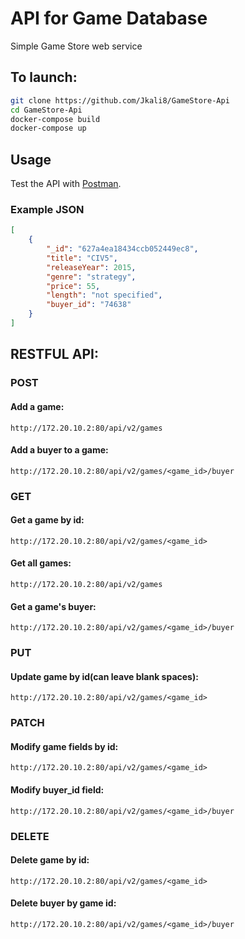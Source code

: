 # API for Game Database
Simple Game Store web service

## To launch:
```bash
git clone https://github.com/Jkali8/GameStore-Api
cd GameStore-Api
docker-compose build
docker-compose up
```

## Usage
Test the API with [Postman](https://www.postman.com/).

### Example JSON

```JSON
[
    {
        "_id": "627a4ea18434ccb052449ec8",
        "title": "CIV5",
        "releaseYear": 2015,
        "genre": "strategy",
        "price": 55,
        "length": "not specified",
        "buyer_id": "74638"
    }
]
```

## RESTFUL API:
### POST 

#### Add a game:

`http://172.20.10.2:80/api/v2/games`

#### Add a buyer to a game:

`http://172.20.10.2:80/api/v2/games/<game_id>/buyer`

### GET
#### Get a game by id:

`http://172.20.10.2:80/api/v2/games/<game_id>`

#### Get all games:

`http://172.20.10.2:80/api/v2/games`

#### Get a game's buyer:

`http://172.20.10.2:80/api/v2/games/<game_id>/buyer`

### PUT
#### Update game by id(can leave blank spaces):

`http://172.20.10.2:80/api/v2/games/<game_id>`

### PATCH
#### Modify game fields by id:

`http://172.20.10.2:80/api/v2/games/<game_id>`

#### Modify buyer_id field:

`http://172.20.10.2:80/api/v2/games/<game_id>/buyer`

### DELETE 
#### Delete game by id:

`http://172.20.10.2:80/api/v2/games/<game_id>`

#### Delete buyer by game id:

`http://172.20.10.2:80/api/v2/games/<game_id>/buyer`